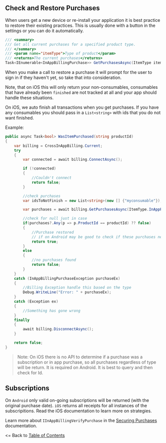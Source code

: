 ## Check and Restore Purchases
When users get a new device or re-install your application it is best practice to restore their existing practices. This is usually done with a button in the settings or you can do it automatically.

```csharp
/// <summary>
/// Get all current purchases for a specified product type.
/// </summary>
/// <param name="itemType">Type of product</param>
/// <returns>The current purchases</returns>
Task<IEnumerable<InAppBillingPurchase>> GetPurchasesAsync(ItemType itemType);
```

When you make a call to restore a purchase it will prompt for the user to sign in if they haven't yet, so take that into consideration.

Note, that on iOS this will only return your non-consumables, consumables that have already been `finished` are not tracked at all and your app should handle these situations.

On iOS, we auto finish all transactions when you get purchases. If you have any consumables you should pass in a `List<string>` with ids that you do not want finished.


Example:
```csharp
public async Task<bool> WasItemPurchased(string productId)
{
    var billing = CrossInAppBilling.Current;
    try
    { 
        var connected = await billing.ConnectAsync();

        if (!connected)
        {
            //Couldn't connect
            return false;
        }

        //check purchases
        var idsToNotFinish = new List<string>(new [] {"myconsumable"});

        var purchases = await billing.GetPurchasesAsync(ItemType.InAppPurchase, idsToNotFinish);

        //check for null just in case
        if(purchases?.Any(p => p.ProductId == productId) ?? false)
        {
            //Purchase restored
            // if on Android may be good to check if these purchases need to be acknowledge
            return true;
        }
        else
        {
            //no purchases found
            return false;
        }
    }    
    catch (InAppBillingPurchaseException purchaseEx)
    {
        //Billing Exception handle this based on the type
        Debug.WriteLine("Error: " + purchaseEx);
    }
    catch (Exception ex)
    {
        //Something has gone wrong
    }
    finally
    {    
        await billing.DisconnectAsync();
    }

    return false;
}
```

> Note: On iOS there is no API to determine if a purchase was a subscription or in app purchase, so all purchases regardless of type will be return. It is required on Android. It is best to query and then check for Id.

## Subscriptions

On `Android` only valid on-going subscriptions will be returned (with the original purchase date). `iOS` returns all receipts for all instances of the subscripitions. Read the iOS documentation to learn more on strategies.

Learn more about `IInAppBillingVerifyPurchase` in the [Securing Purchases](SecuringPurchases.md) documentation.


<= Back to [Table of Contents](README.md)
